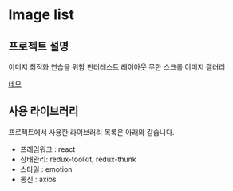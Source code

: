 # Image list 

## 프로젝트 설명
이미지 최적화 연습을 위함
핀터레스트 레이아웃 무한 스크롤 이미지 갤러리

[데모](https://siennapp.github.io/image-gallery/)
 
## 사용 라이브러리

프로젝트에서 사용한 라이브러리 목록은 아래와 같습니다.

- 프레임워크 : react
- 상태관리: redux-toolkit, redux-thunk
- 스타일 : emotion
- 통신 : axios